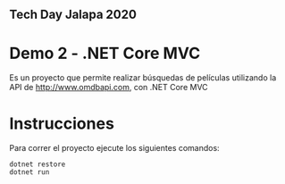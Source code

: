 ## Tech Day Jalapa 2020
# Demo 2 - .NET Core MVC

Es un proyecto que permite realizar búsquedas de películas utilizando la API de http://www.omdbapi.com, con .NET Core MVC

# Instrucciones

Para correr el proyecto ejecute los siguientes comandos:

    dotnet restore
    dotnet run

